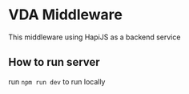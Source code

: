 # VDA Middleware

This middleware using HapiJS as a backend service

## How to run server
run `npm run dev` to run locally
